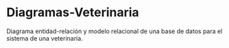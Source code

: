# Diagramas-Veterinaria
Diagrama entidad-relación y modelo relacional de una base de datos para el sistema de una veterinaria.
